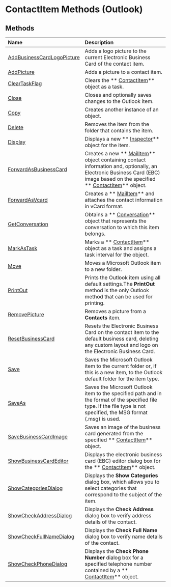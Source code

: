 
# ContactItem Methods (Outlook)

## Methods



|**Name**|**Description**|
|:-----|:-----|
| [AddBusinessCardLogoPicture](73e19806-6892-f378-cc38-70e9d90922d1.md)|Adds a logo picture to the current Electronic Business Card of the contact item.|
| [AddPicture](aa02c3b2-bb4c-fde9-3dbf-f871cbc200b1.md)|Adds a picture to a contact item.|
| [ClearTaskFlag](19e4fecd-7565-60ae-707b-410f4c1a6dcd.md)|Clears the  ** [ContactItem](8e32093c-a678-f1fd-3f35-c2d8994d166f.md)** object as a task.|
| [Close](17cd04b5-1bf1-5df1-b1f4-f6e488d00fd5.md)|Closes and optionally saves changes to the Outlook item.|
| [Copy](0e99dbcb-95f0-b1a2-e709-165a09035354.md)|Creates another instance of an object.|
| [Delete](229d4c37-4659-01ae-0623-3e1095b13048.md)|Removes the item from the folder that contains the item.|
| [Display](789611b5-7079-2290-738f-64266cedbe2a.md)|Displays a new  ** [Inspector](d7384756-669c-0549-1032-c3b864187994.md)** object for the item.|
| [ForwardAsBusinessCard](2f1a74c3-86f0-a054-75e2-272dbb261fb7.md)|Creates a new  ** [MailItem](14197346-05d2-0250-fa4c-4a6b07daf25f.md)** object containing contact information and, optionally, an Electronic Business Card (EBC) image based on the specified ** [ContactItem](8e32093c-a678-f1fd-3f35-c2d8994d166f.md)** object.|
| [ForwardAsVcard](3d4f0154-9860-823f-c316-c88e410b59c3.md)|Creates a  ** [MailItem](14197346-05d2-0250-fa4c-4a6b07daf25f.md)** and attaches the contact information in vCard format.|
| [GetConversation](19609cbf-d6ad-8a66-5a42-0010cd2797ee.md)|Obtains a  ** [Conversation](2705d38a-ebc0-e5a7-208b-ffe1f5446b1b.md)** object that represents the conversation to which this item belongs.|
| [MarkAsTask](def25d8d-6074-5e4d-18d9-82381b0b7876.md)|Marks a  ** [ContactItem](8e32093c-a678-f1fd-3f35-c2d8994d166f.md)** object as a task and assigns a task interval for the object.|
| [Move](e5e2ac9f-5fb2-2ebb-4afe-b61fc414d0aa.md)|Moves a Microsoft Outlook item to a new folder.|
| [PrintOut](97546d46-1171-76f6-1f4f-e02cc39110a3.md)|Prints the Outlook item using all default settings.The  **PrintOut** method is the only Outlook method that can be used for printing.|
| [RemovePicture](a67d9d39-1697-0780-b52f-a3cc463f60d9.md)|Removes a picture from a  **Contacts** item.|
| [ResetBusinessCard](a6eed85a-ac25-64c6-6bf3-650d5129c8e3.md)|Resets the Electronic Business Card on the contact item to the default business card, deleting any custom layout and logo on the Electronic Business Card.|
| [Save](1f7e998f-be59-6a50-95b5-cb066adbb278.md)|Saves the Microsoft Outlook item to the current folder or, if this is a new item, to the Outlook default folder for the item type.|
| [SaveAs](9f563508-e7fc-ee35-366b-6937604cf25f.md)|Saves the Microsoft Outlook item to the specified path and in the format of the specified file type. If the file type is not specified, the MSG format (.msg) is used.|
| [SaveBusinessCardImage](889728f2-2c17-6b83-a858-bb32ef5845e6.md)|Saves an image of the business card generated from the specified  ** [ContactItem](8e32093c-a678-f1fd-3f35-c2d8994d166f.md)** object.|
| [ShowBusinessCardEditor](96db2b87-02b2-f97e-cff4-9d852fc875d6.md)|Displays the electronic business card (EBC) editor dialog box for the  ** [ContactItem](8e32093c-a678-f1fd-3f35-c2d8994d166f.md)** object.|
| [ShowCategoriesDialog](22613243-1281-82b7-5da3-da1f4d620599.md)|Displays the  **Show Categories** dialog box, which allows you to select categories that correspond to the subject of the item.|
| [ShowCheckAddressDialog](773a1a3c-1247-fd48-399a-728766e56570.md)|Displays the  **Check Address** dialog box to verify address details of the contact.|
| [ShowCheckFullNameDialog](d42632e3-6f50-cce7-80c6-cf846be1f925.md)|Displays the  **Check Full Name** dialog box to verify name details of the contact.|
| [ShowCheckPhoneDialog](3ef93046-c2b0-5707-9bb1-4dbfb5d7366c.md)|Displays the  **Check Phone Number** dialog box for a specified telephone number contained by a ** [ContactItem](8e32093c-a678-f1fd-3f35-c2d8994d166f.md)** object.|
